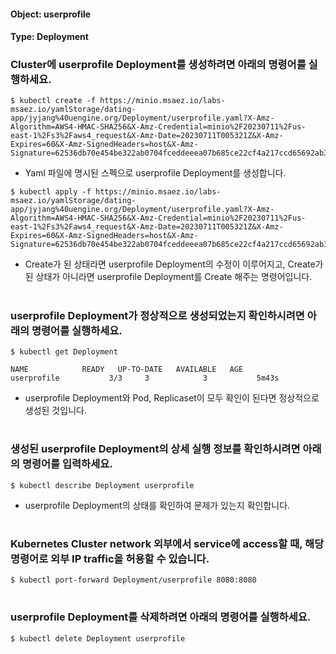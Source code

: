 
#### Object: userprofile
#### Type: Deployment

### Cluster에 userprofile Deployment를 생성하려면 아래의 명령어를 실행하세요.

```
$ kubectl create -f https://minio.msaez.io/labs-msaez.io/yamlStorage/dating-app/jyjang%40uengine.org/Deployment/userprofile.yaml?X-Amz-Algorithm=AWS4-HMAC-SHA256&X-Amz-Credential=minio%2F20230711%2Fus-east-1%2Fs3%2Faws4_request&X-Amz-Date=20230711T005321Z&X-Amz-Expires=60&X-Amz-SignedHeaders=host&X-Amz-Signature=62536db70e454be322ab0704fceddeeea07b685ce22cf4a217ccd65692ab3e23
```
- Yaml 파일에 명시된 스펙으로 userprofile Deployment를 생성합니다.

```
$ kubectl apply -f https://minio.msaez.io/labs-msaez.io/yamlStorage/dating-app/jyjang%40uengine.org/Deployment/userprofile.yaml?X-Amz-Algorithm=AWS4-HMAC-SHA256&X-Amz-Credential=minio%2F20230711%2Fus-east-1%2Fs3%2Faws4_request&X-Amz-Date=20230711T005321Z&X-Amz-Expires=60&X-Amz-SignedHeaders=host&X-Amz-Signature=62536db70e454be322ab0704fceddeeea07b685ce22cf4a217ccd65692ab3e23
```
- Create가 된 상태라면 userprofile Deployment의 수정이 이루어지고, Create가 된 상태가 아니라면 userprofile Deployment를 Create 해주는 명령어입니다.  
#

### userprofile Deployment가 정상적으로 생성되었는지 확인하시려면 아래의 명령어를 실행하세요.

```
$ kubectl get Deployment

NAME            READY   UP-TO-DATE   AVAILABLE   AGE
userprofile           3/3     3            3           5m43s

```
- userprofile Deployment와 Pod, Replicaset이 모두 확인이 된다면 정상적으로 생성된 것입니다.
#

### 생성된 userprofile Deployment의 상세 실행 정보를 확인하시려면 아래의 명령어를 입력하세요.

```
$ kubectl describe Deployment userprofile
```
- userprofile Deployment의 상태를 확인하여 문제가 있는지 확인합니다. 
#

### Kubernetes Cluster network 외부에서 service에 access할 때, 해당 명령어로 외부 IP traffic을 허용할 수 있습니다.

```
$ kubectl port-forward Deployment/userprofile 8080:8080
```
#

### userprofile Deployment를 삭제하려면 아래의 명령어를 실행하세요.

```
$ kubectl delete Deployment userprofile
```
#

